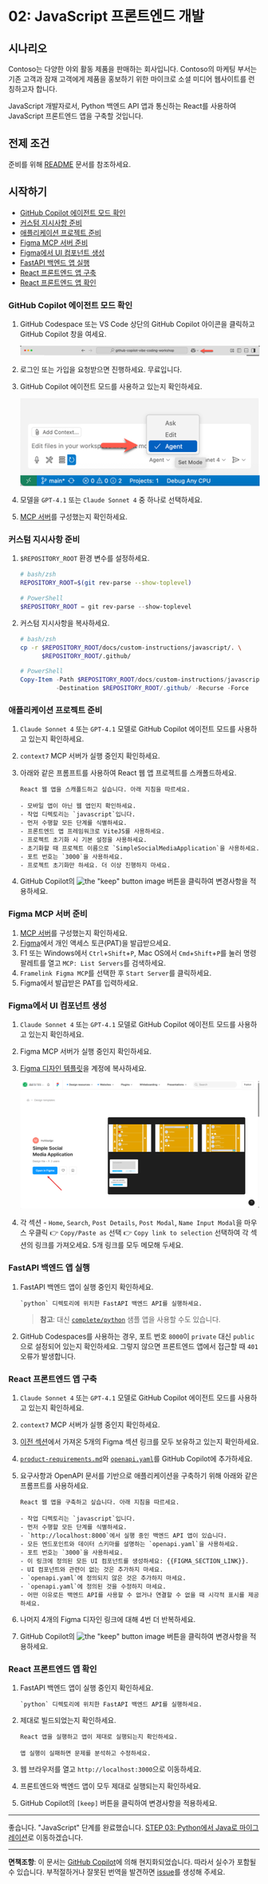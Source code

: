 # 02: JavaScript 프론트엔드 개발

## 시나리오

Contoso는 다양한 야외 활동 제품을 판매하는 회사입니다. Contoso의 마케팅 부서는 기존 고객과 잠재 고객에게 제품을 홍보하기 위한 마이크로 소셜 미디어 웹사이트를 런칭하고자 합니다.

JavaScript 개발자로서, Python 백엔드 API 앱과 통신하는 React를 사용하여 JavaScript 프론트엔드 앱을 구축할 것입니다.

## 전제 조건

준비를 위해 [README](../README.md) 문서를 참조하세요.

## 시작하기

- [GitHub Copilot 에이전트 모드 확인](#github-copilot-에이전트-모드-확인)
- [커스텀 지시사항 준비](#커스텀-지시사항-준비)
- [애플리케이션 프로젝트 준비](#애플리케이션-프로젝트-준비)
- [Figma MCP 서버 준비](#figma-mcp-서버-준비)
- [Figma에서 UI 컴포넌트 생성](#figma에서-ui-컴포넌트-생성)
- [FastAPI 백엔드 앱 실행](#fastapi-백엔드-앱-실행)
- [React 프론트엔드 앱 구축](#react-프론트엔드-앱-구축)
- [React 프론트엔드 앱 확인](#react-프론트엔드-앱-확인)

### GitHub Copilot 에이전트 모드 확인

1. GitHub Codespace 또는 VS Code 상단의 GitHub Copilot 아이콘을 클릭하고 GitHub Copilot 창을 여세요.

   ![Open GitHub Copilot Chat](../../../docs/images/setup-02.png)

1. 로그인 또는 가입을 요청받으면 진행하세요. 무료입니다.
1. GitHub Copilot 에이전트 모드를 사용하고 있는지 확인하세요.

   ![GitHub Copilot Agent Mode](../../../docs/images/setup-03.png)

1. 모델을 `GPT-4.1` 또는 `Claude Sonnet 4` 중 하나로 선택하세요.
1. [MCP 서버](./00-setup.md#mcp-서버-설정)를 구성했는지 확인하세요.

### 커스텀 지시사항 준비

1. `$REPOSITORY_ROOT` 환경 변수를 설정하세요.

   ```bash
   # bash/zsh
   REPOSITORY_ROOT=$(git rev-parse --show-toplevel)
   ```

   ```powershell
   # PowerShell
   $REPOSITORY_ROOT = git rev-parse --show-toplevel
   ```

1. 커스텀 지시사항을 복사하세요.

    ```bash
    # bash/zsh
    cp -r $REPOSITORY_ROOT/docs/custom-instructions/javascript/. \
          $REPOSITORY_ROOT/.github/
    ```

    ```powershell
    # PowerShell
    Copy-Item -Path $REPOSITORY_ROOT/docs/custom-instructions/javascript/* `
              -Destination $REPOSITORY_ROOT/.github/ -Recurse -Force
    ```

### 애플리케이션 프로젝트 준비

1. `Claude Sonnet 4` 또는 `GPT-4.1` 모델로 GitHub Copilot 에이전트 모드를 사용하고 있는지 확인하세요.
1. `context7` MCP 서버가 실행 중인지 확인하세요.
1. 아래와 같은 프롬프트를 사용하여 React 웹 앱 프로젝트를 스캐폴드하세요.

    ```text
    React 웹 앱을 스캐폴드하고 싶습니다. 아래 지침을 따르세요.
    
    - 모바일 앱이 아닌 웹 앱인지 확인하세요.
    - 작업 디렉토리는 `javascript`입니다.
    - 먼저 수행할 모든 단계를 식별하세요.
    - 프론트엔드 앱 프레임워크로 ViteJS를 사용하세요.
    - 프로젝트 초기화 시 기본 설정을 사용하세요.
    - 초기화할 때 프로젝트 이름으로 `SimpleSocialMediaApplication`을 사용하세요.
    - 포트 번호는 `3000`을 사용하세요.
    - 프로젝트 초기화만 하세요. 더 이상 진행하지 마세요.
    ```

1. GitHub Copilot의 ![the "keep" button image](https://img.shields.io/badge/keep-blue) 버튼을 클릭하여 변경사항을 적용하세요.

### Figma MCP 서버 준비

1. [MCP 서버](./00-setup.md#mcp-서버-설정)를 구성했는지 확인하세요.
1. [Figma](https://www.figma.com/)에서 개인 액세스 토큰(PAT)을 발급받으세요.
1. F1 또는 Windows에서 `Ctrl`+`Shift`+`P`, Mac OS에서 `Cmd`+`Shift`+`P`를 눌러 명령 팔레트를 열고 `MCP: List Servers`를 검색하세요.
1. `Framelink Figma MCP`를 선택한 후 `Start Server`를 클릭하세요.
1. Figma에서 발급받은 PAT를 입력하세요.

### Figma에서 UI 컴포넌트 생성

1. `Claude Sonnet 4` 또는 `GPT-4.1` 모델로 GitHub Copilot 에이전트 모드를 사용하고 있는지 확인하세요.
1. Figma MCP 서버가 실행 중인지 확인하세요.
1. [Figma 디자인 템플릿](https://www.figma.com/community/file/1495954632647006209)을 계정에 복사하세요.

   ![Figma design template page](../../../docs/images/javascript-01.png)

1. 각 섹션 - `Home`, `Search`, `Post Details`, `Post Modal`, `Name Input Modal`을 마우스 우클릭 👉 `Copy/Paste as` 선택 👉 `Copy link to selection` 선택하여 각 섹션의 링크를 가져오세요. 5개 링크를 모두 메모해 두세요.

### FastAPI 백엔드 앱 실행

1. FastAPI 백엔드 앱이 실행 중인지 확인하세요.

    ```text
    `python` 디렉토리에 위치한 FastAPI 백엔드 API를 실행하세요.
    ```

   > **참고**: 대신 [`complete/python`](../complete/python/) 샘플 앱을 사용할 수도 있습니다.

1. GitHub Codespaces를 사용하는 경우, 포트 번호 `8000`이 `private` 대신 `public`으로 설정되어 있는지 확인하세요. 그렇지 않으면 프론트엔드 앱에서 접근할 때 `401` 오류가 발생합니다.

### React 프론트엔드 앱 구축

1. `Claude Sonnet 4` 또는 `GPT-4.1` 모델로 GitHub Copilot 에이전트 모드를 사용하고 있는지 확인하세요.
1. `context7` MCP 서버가 실행 중인지 확인하세요.
1. [이전 섹션](#figma에서-ui-컴포넌트-생성)에서 가져온 5개의 Figma 섹션 링크를 모두 보유하고 있는지 확인하세요.
1. [`product-requirements.md`](../product-requirements.md)와 [`openapi.yaml`](../openapi.yaml)를 GitHub Copilot에 추가하세요.
1. 요구사항과 OpenAPI 문서를 기반으로 애플리케이션을 구축하기 위해 아래와 같은 프롬프트를 사용하세요.

    ```text
    React 웹 앱을 구축하고 싶습니다. 아래 지침을 따르세요.
    
    - 작업 디렉토리는 `javascript`입니다.
    - 먼저 수행할 모든 단계를 식별하세요.
    - `http://localhost:8000`에서 실행 중인 백엔드 API 앱이 있습니다.
    - 모든 엔드포인트와 데이터 스키마를 설명하는 `openapi.yaml`을 사용하세요.
    - 포트 번호는 `3000`을 사용하세요.
    - 이 링크에 정의된 모든 UI 컴포넌트를 생성하세요: {{FIGMA_SECTION_LINK}}.
    - UI 컴포넌트와 관련이 없는 것은 추가하지 마세요.
    - `openapi.yaml`에 정의되지 않은 것은 추가하지 마세요.
    - `openapi.yaml`에 정의된 것을 수정하지 마세요.
    - 어떤 이유로든 백엔드 API를 사용할 수 없거나 연결할 수 없을 때 시각적 표시를 제공하세요.
    ```

1. 나머지 4개의 Figma 디자인 링크에 대해 4번 더 반복하세요.
1. GitHub Copilot의 ![the "keep" button image](https://img.shields.io/badge/keep-blue) 버튼을 클릭하여 변경사항을 적용하세요.

### React 프론트엔드 앱 확인

1. FastAPI 백엔드 앱이 실행 중인지 확인하세요.

    ```text
    `python` 디렉토리에 위치한 FastAPI 백엔드 API를 실행하세요.
    ```

1. 제대로 빌드되었는지 확인하세요.

    ```text
    React 앱을 실행하고 앱이 제대로 실행되는지 확인하세요.

    앱 실행이 실패하면 문제를 분석하고 수정하세요.
    ```

1. 웹 브라우저를 열고 `http://localhost:3000`으로 이동하세요.
1. 프론트엔드와 백엔드 앱이 모두 제대로 실행되는지 확인하세요.
1. GitHub Copilot의 `[keep]` 버튼을 클릭하여 변경사항을 적용하세요.

---

좋습니다. "JavaScript" 단계를 완료했습니다. [STEP 03: Python에서 Java로 마이그레이션](./03-java.md)로 이동하겠습니다.

---

**면책조항**: 이 문서는 [GitHub Copilot](https://docs.github.com/copilot/about-github-copilot/what-is-github-copilot)에 의해 현지화되었습니다. 따라서 실수가 포함될 수 있습니다. 부적절하거나 잘못된 번역을 발견하면 [issue](https://github.com/microsoft/github-copilot-vibe-coding-workshop/issues/new)를 생성해 주세요.
